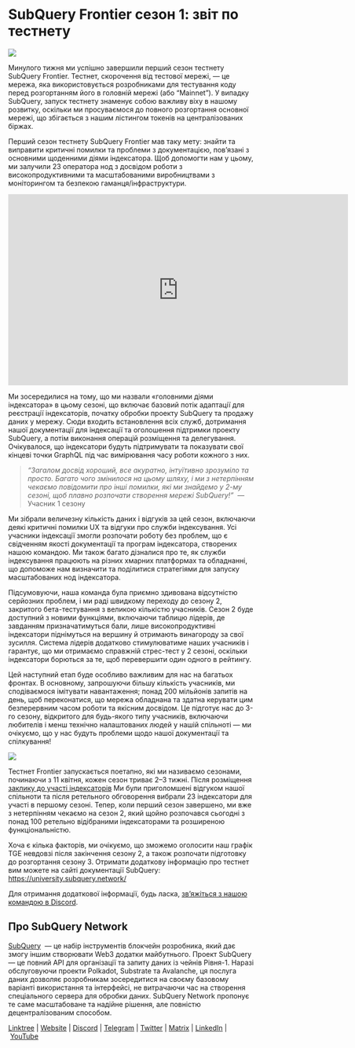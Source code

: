 # SubQuery Frontier сезон 1: звіт по тестнету

![](https://miro.medium.com/max/700/0*b3TqTiJWGrNSs28F)

Минулого тижня ми успішно завершили перший сезон тестнету SubQuery Frontier. Тестнет, скорочення від тестової мережі, — це мережа, яка використовується розробниками для тестування коду перед розгортанням його в головній мережі (або “Mainnet”). У випадку SubQuery, запуск тестнету знаменує собою важливу віху в нашому розвитку, оскільки ми просуваємося до повного розгортання основної мережі, що збігається з нашим лістингом токенів на централізованих біржах.

Перший сезон тестнету SubQuery Frontier мав таку мету: знайти та виправити критичні помилки та проблеми з документацією, пов’язані з основними щоденними діями індексатора. Щоб допомогти нам у цьому, ми залучили 23 оператора нод з досвідом роботи з високопродуктивними та масштабованими виробництвами з моніторингом та безпекою гаманця/інфраструктури.

<iframe width="692" height="389" src="https://www.youtube.com/embed/hZ1Mn-jOuHQ" title="YouTube video player" frameborder="0" allow="accelerometer; autoplay; clipboard-write; encrypted-media; gyroscope; picture-in-picture" allowfullscreen></iframe>

Ми зосередилися на тому, що ми назвали «головними діями індексатора» в цьому сезоні, що включає базовий потік адаптації для реєстрації індексаторів, початку обробки проекту SubQuery та продажу даних у мережу. Сюди входить встановлення всіх служб, дотримання нашої документації для індексації та оголошення підтримки проекту SubQuery, а потім виконання операцій розміщення та делегування. Очікувалося, що індексатори будуть підтримувати та показувати свої кінцеві точки GraphQL під час вимірювання часу роботи кожного з них.

> _“Загалом досвід хороший, все акуратно, інтуїтивно зрозуміло та просто. Багато чого змінилося на цьому шляху, і ми з нетерпінням чекаємо повідомити про інші помилки, які ми знайдемо у 2-му сезоні, щоб плавно розпочати створення мережі SubQuery!”_  — Учасник 1 сезону

Ми зібрали величезну кількість даних і відгуків за цей сезон, включаючи деякі критичні помилки UX та відгуки про служби індексування. Усі учасники індексації змогли розпочати роботу без проблем, що є свідченням якості документації та програм індексатора, створених нашою командою. Ми також багато дізналися про те, як служби індексування працюють на різних хмарних платформах та обладнанні, що допоможе нам визначити та поділитися стратегіями для запуску масштабованих нод індексатора.

Підсумовуючи, наша команда була приємно здивована відсутністю серйозних проблем, і ми раді швидкому переходу до сезону 2, закритого бета-тестування з великою кількістю учасників. Сезон 2 буде доступний з новими функціями, включаючи таблицю лідерів, де завданням призначатимуться бали, лише високопродуктивні індексатори піднімуться на вершину й отримають винагороду за свої зусилля. Система лідерів додатково стимулюватиме наших учасників і гарантує, що ми отримаємо справжній стрес-тест у 2 сезоні, оскільки індексатори борються за те, щоб перевершити один одного в рейтингу.

Цей наступний етап буде особливо важливим для нас на багатьох фронтах. В основному, запрошуючи більшу кількість учасників, ми сподіваємося імітувати навантаження; понад 200 мільйонів запитів на день, щоб переконатися, що мережа обладнана та здатна керувати цим безперервним часом роботи та якісним досвідом. Це підготує нас до 3-го сезону, відкритого для будь-якого типу учасників, включаючи любителів і менш технічно налаштованих людей у ​​нашій спільноті — ми очікуємо, що у нас будуть проблеми щодо нашої документації та спілкування!

![](https://miro.medium.com/max/700/0*viJ1DgWiGoPdI2fS)

Тестнет Frontier запускається поетапно, які ми називаємо сезонами, починаючи з 11 квітня, кожен сезон триває 2–3 тижні. Після розміщення [ заклику до участі індексаторів](./20211202-indexer-invitation) Ми були приголомшені відгуком нашої спільноти та після ретельного обговорення вибрали 23 індексатори для участі в першому сезоні. Тепер, коли перший сезон завершено, ми вже з нетерпінням чекаємо на сезон 2, який щойно розпочався сьогодні з понад 100 ретельно відібраними індексаторами та розширеною функціональністю.

Хоча є кілька факторів, ми очікуємо, що зможемо оголосити наш графік TGE невдовзі після закінчення сезону 2, а також розпочати підготовку до розгортання сезону 3. Отримати додаткову інформацію про тестнет вим можете на сайті документації SubQuery: https://university.subquery.network/

Для отримання додаткової інформації, будь ласка, [зв’яжіться з нашою командою в Discord](https://discord.com/invite/78zg8aBSMG).

## Про SubQuery Network

[SubQuery](https://subquery.network/)  — це набір інструментів блокчейн розробника, який дає змогу іншим створювати Web3 додатки майбутнього. Проект SubQuery — це повний API для організації та запиту даних із чейнів Рівня-1. Наразі обслуговуючи проекти Polkadot, Substrate та Avalanche, ця послуга даних дозволяє розробникам зосередитися на своєму базовому варіанті використання та інтерфейсі, не витрачаючи час на створення спеціального сервера для обробки даних. SubQuery Network пропонує те саме масштабоване та надійне рішення, але повністю децентралізованим способом.

[Linktree](https://linktr.ee/subquerynetwork) | [Website](https://subquery.network/) | [Discord](https://discord.com/invite/78zg8aBSMG) | [Telegram](https://t.me/subquerynetwork) | [Twitter](https://twitter.com/subquerynetwork) | [Matrix](https://matrix.to/#/#subquery:matrix.org) | [LinkedIn](https://www.linkedin.com/company/subquery) | [YouTube](https://www.youtube.com/channel/UCi1a6NUUjegcLHDFLr7CqLw)
